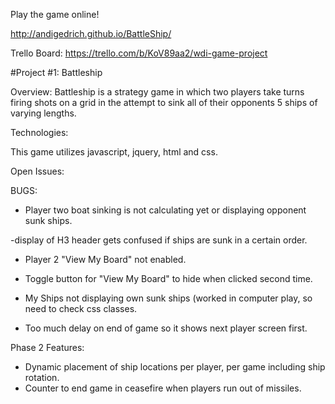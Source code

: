 Play the game online!

http://andigedrich.github.io/BattleShip/

Trello Board:
https://trello.com/b/KoV89aa2/wdi-game-project


#Project #1: Battleship 

Overview:
Battleship is a strategy game in which two players take turns firing shots on a grid in the attempt to sink all of their opponents 5 ships of varying lengths.

Technologies:

This game utilizes javascript, jquery, html and css.

Open Issues:

BUGS: 
- Player two boat sinking is not calculating yet or displaying opponent sunk ships.

-display of H3 header gets confused if ships are sunk in a certain order.

- Player 2 "View My Board" not enabled.

- Toggle button for "View My Board" to hide when clicked second time.

- My Ships not displaying own sunk ships (worked in computer play, so need to check css classes.

- Too much delay on end of game so it shows next player screen first. 

Phase 2 Features:
 * Dynamic placement of ship locations per player, per game including ship rotation.
 * Counter to end game in ceasefire when players run out of missiles.
 